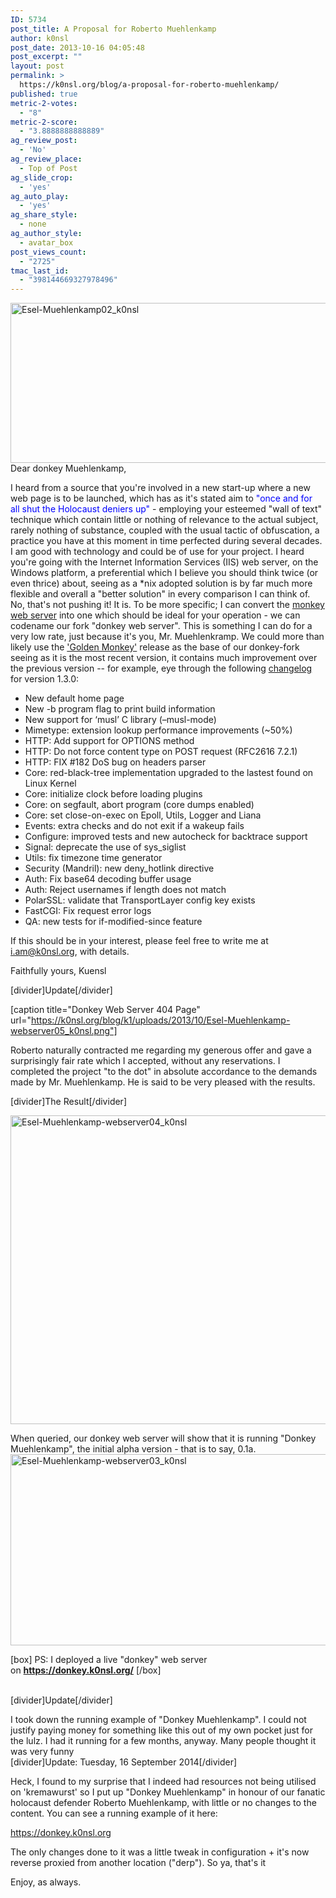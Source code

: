 ```yaml
---
ID: 5734
post_title: A Proposal for Roberto Muehlenkamp
author: k0nsl
post_date: 2013-10-16 04:05:48
post_excerpt: ""
layout: post
permalink: >
  https://k0nsl.org/blog/a-proposal-for-roberto-muehlenkamp/
published: true
metric-2-votes:
  - "8"
metric-2-score:
  - "3.8888888888889"
ag_review_post:
  - 'No'
ag_review_place:
  - Top of Post
ag_slide_crop:
  - 'yes'
ag_auto_play:
  - 'yes'
ag_share_style:
  - none
ag_author_style:
  - avatar_box
post_views_count:
  - "2725"
tmac_last_id:
  - "398144669327978496"
---
```

<a href="https://k0nsl.org/blog/k1/uploads/2013/10/Esel-Muehlenkamp02_k0nsl.jpg"><img src="https://k0nsl.org/blog/k1/uploads/2013/10/Esel-Muehlenkamp02_k0nsl.jpg" alt="Esel-Muehlenkamp02_k0nsl" width="572" height="256" class="aligncenter size-full wp-image-5736" /></a>
<br />
Dear donkey Muehlenkamp,

I heard from a source that you're involved in a new start-up where a new web page is to be launched, which has as it's stated aim to <span style="color: #0000ff;">"once and for all shut the Holocaust deniers up"</span> - employing your esteemed "wall of text" technique which contain little or nothing of relevance to the actual subject, rarely nothing of substance, coupled with the usual tactic of obfuscation, a practice you have at this moment in time perfected during several decades.
I am good with technology and could be of use for your project. I heard you're going with the Internet Information Services (IIS) web server, on the Windows platform, a preferential which I believe you should think twice (or even thrice) about, seeing as a *nix adopted solution is by far much more flexible and overall a "better solution" in every comparison I can think of. No, that's not pushing it! It is.
To be more specific; I can convert the <a href="http://monkey-project.com/" target="_blank">monkey web server</a> into one which should be ideal for your operation - we can codename our fork "donkey web server". This is something I can do for a very low rate, just because it's you, Mr. Muehlenkramp. We could more than likely use the <a href="http://blog.monkey-project.com/2013/10/16/monkey-v1-3-0-golden-monkey-is-out/" target="_blank">'Golden Monkey'</a> release as the base of our donkey-fork seeing as it is the most recent version, it contains much improvement over the previous version -- for example, eye through the following <a href="http://monkey-project.com/releases/1.3/ChangeLog-1.3.0.txt" target="_blank">changelog</a> for version 1.3.0:
<ul>
	<li>New default home page</li>
	<li>New -b program flag to print build information</li>
	<li>New support for ‘musl’ C library (–musl-mode)</li>
	<li>Mimetype: extension lookup performance improvements (~50%)</li>
	<li>HTTP: Add support for OPTIONS method</li>
	<li>HTTP: Do not force content type on POST request (RFC2616 7.2.1)</li>
	<li>HTTP: FIX #182 DoS bug on headers parser</li>
	<li>Core: red-black-tree implementation upgraded to the lastest found on Linux Kernel</li>
	<li>Core: initialize clock before loading plugins</li>
	<li>Core: on segfault, abort program (core dumps enabled)</li>
	<li>Core: set close-on-exec on Epoll, Utils, Logger and Liana</li>
	<li>Events: extra checks and do not exit if a wakeup fails</li>
	<li>Configure: improved tests and new autocheck for backtrace support</li>
	<li>Signal: deprecate the use of sys_siglist</li>
	<li>Utils: fix timezone time generator</li>
	<li>Security (Mandril): new deny_hotlink directive</li>
	<li>Auth: Fix base64 decoding buffer usage</li>
	<li>Auth: Reject usernames if length does not match</li>
	<li>PolarSSL: validate that TransportLayer config key exists</li>
	<li>FastCGI: Fix request error logs</li>
	<li>QA: new tests for if-modified-since feature</li>
</ul>
If this should be in your interest, please feel free to write me at <a href="mailto:i.am@k0nsl.org">i.am@k0nsl.org</a>, with details.

Faithfully yours,
Kuensl
<br class="none" />

[divider]Update[/divider]

[caption title="Donkey Web Server 404 Page" url="https://k0nsl.org/blog/k1/uploads/2013/10/Esel-Muehlenkamp-webserver05_k0nsl.png"]

Roberto naturally contracted me regarding my generous offer and gave a surprisingly fair rate which I accepted, without any reservations. I completed the project "to the dot" in absolute accordance to the demands made by Mr. Muehlenkamp. He is said to be very pleased with the results.

[divider]The Result[/divider]

<a href="https://k0nsl.org/blog/k1/uploads/2013/10/Esel-Muehlenkamp-webserver04_k0nsl.png"><img src="https://k0nsl.org/blog/k1/uploads/2013/10/Esel-Muehlenkamp-webserver04_k0nsl-1024x817.png" alt="Esel-Muehlenkamp-webserver04_k0nsl" width="620" height="494" class="alignnone size-large wp-image-5742" /></a>

When queried, our donkey web server will show that it is running "Donkey Muehlenkamp", the initial alpha version - that is to say, 0.1a.
<a href="https://k0nsl.org/blog/k1/uploads/2013/10/Esel-Muehlenkamp-webserver03_k0nsl.png"><img src="https://k0nsl.org/blog/k1/uploads/2013/10/Esel-Muehlenkamp-webserver03_k0nsl.png" alt="Esel-Muehlenkamp-webserver03_k0nsl" width="569" height="306" class="alignnone size-full wp-image-5741" /></a>

[box]
PS: I deployed a live "donkey" web server on <strong><a href="https://donkey.k0nsl.org/">https://donkey.k0nsl.org/</a></strong>
[/box]

<br class="none" />
[divider]Update[/divider]

I took down the running example of "Donkey Muehlenkamp". I could not justify paying money for something like this out of my own pocket just for the lulz. I had it running for a few months, anyway. Many people thought it was very funny <img class='wpml_ico' alt='' src='https://k0nsl.org/blog/k1/plugins/wp-monalisa/icons/icon_lol.gif' />
<br class="none" />
[divider]Update: Tuesday, 16 September 2014[/divider]

Heck, I found to my surprise that I indeed had resources not being utilised on 'kremawurst' so I put up "Donkey Muehlenkamp" in honour of our fanatic holocaust defender Roberto Muehlenkamp, with little or no changes to the content. You can see a running example of it here:

<a href="https://donkey.k0nsl.org" title="Donkey Muehlenkamp" target="_blank">https://donkey.k0nsl.org</a>

The only changes done to it was a little tweak in configuration + it's now reverse proxied from another location ("derp"). So ya, that's it <img class='wpml_ico' alt='' src='https://k0nsl.org/blog/k1/plugins/wp-monalisa/icons/evilgrin39.gif' />

Enjoy, as always.